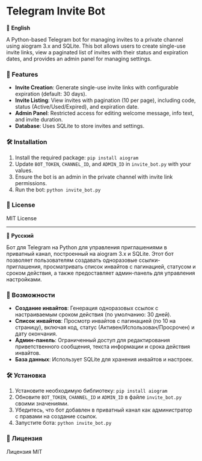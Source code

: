 # Telegram Invite Bot

🌟 **English**

A Python-based Telegram bot for managing invites to a private channel using aiogram 3.x and SQLite. This bot allows users to create single-use invite links, view a paginated list of invites with their status and expiration dates, and provides an admin panel for managing settings.

### 🚀 Features
- **Invite Creation**: Generate single-use invite links with configurable expiration (default: 30 days).
- **Invite Listing**: View invites with pagination (10 per page), including code, status (Active/Used/Expired), and expiration date.
- **Admin Panel**: Restricted access for editing welcome message, info text, and invite duration.
- **Database**: Uses SQLite to store invites and settings.

### 🛠️ Installation
1. Install the required package: `pip install aiogram`
2. Update `BOT_TOKEN`, `CHANNEL_ID`, and `ADMIN_ID` in `invite_bot.py` with your values.
3. Ensure the bot is an admin in the private channel with invite link permissions.
4. Run the bot: `python invite_bot.py`

### 📜 License
MIT License

---

🌟 **Русский**

Бот для Telegram на Python для управления приглашениями в приватный канал, построенный на aiogram 3.x и SQLite. Этот бот позволяет пользователям создавать одноразовые ссылки-приглашения, просматривать список инвайтов с пагинацией, статусом и сроком действия, а также предоставляет админ-панель для управления настройками.

### 🚀 Возможности
- **Создание инвайтов**: Генерация одноразовых ссылок с настраиваемым сроком действия (по умолчанию: 30 дней).
- **Список инвайтов**: Просмотр инвайтов с пагинацией (по 10 на страницу), включая код, статус (Активен/Использован/Просрочен) и дату окончания.
- **Админ-панель**: Ограниченный доступ для редактирования приветственного сообщения, текста информации и срока действия инвайтов.
- **База данных**: Использует SQLite для хранения инвайтов и настроек.

### 🛠️ Установка
1. Установите необходимую библиотеку: `pip install aiogram`
2. Обновите `BOT_TOKEN`, `CHANNEL_ID` и `ADMIN_ID` в файле `invite_bot.py` своими значениями.
3. Убедитесь, что бот добавлен в приватный канал как администратор с правами на создание ссылок.
4. Запустите бота: `python invite_bot.py`

### 📜 Лицензия
Лицензия MIT
